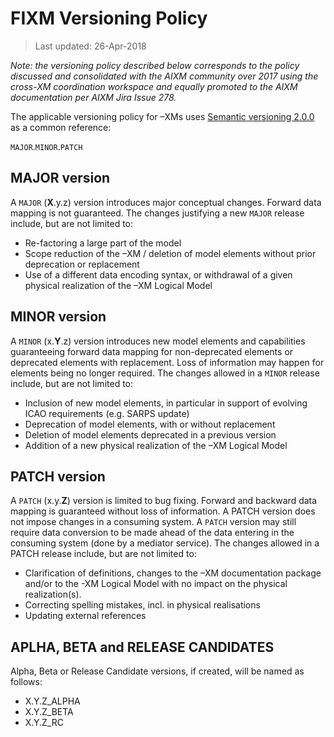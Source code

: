# FIXM Versioning Policy

> Last updated: 26-Apr-2018

*Note: the versioning policy described below corresponds to the policy discussed and consolidated with the AIXM 
community  over  2017  using  the  cross-XM  coordination  workspace  and  equally  promoted  to  the  AIXM 
documentation per AIXM Jira Issue 278.*

The applicable versioning policy for –XMs uses  [Semantic  versioning  2.0.0](https://semver.org/spec/v2.0.0.html) as a common reference:

`MAJOR`.`MINOR`.`PATCH`

## MAJOR version

A `MAJOR` (**X**.y.z) version introduces major conceptual changes. Forward data mapping is not guaranteed. The 
changes justifying a new `MAJOR` release include, but are not limited to: 
- Re-factoring a large part of the model
- Scope reduction of the –XM / deletion of model elements without prior deprecation or replacement
- Use of a different data encoding syntax, or withdrawal of a given physical realization of the –XM Logical Model

## MINOR version

A `MINOR` (x.**Y**.z) version introduces new model elements and capabilities guaranteeing forward data mapping 
for non-deprecated elements or deprecated elements  with replacement. Loss of information may happen for 
elements being no longer required. The changes allowed in a `MINOR` release include, but are not limited to: 
- Inclusion of new model elements, in particular in support of evolving ICAO requirements (e.g. SARPS 
update) 
- Deprecation of model elements, with or without replacement 
- Deletion of model elements deprecated in a previous version 
- Addition of a new physical realization of the –XM Logical Model 

## PATCH version

A `PATCH` (x.y.**Z**) version is limited to bug fixing. Forward and backward data mapping is guaranteed without
loss of information. A PATCH version does not impose changes in a consuming system. A `PATCH` version may 
still require data conversion to be made ahead of the data entering in the consuming system (done by a 
mediator service). The changes allowed in a PATCH release include, but are not limited to: 
- Clarification of definitions, changes to the –XM documentation package and/or to the -XM Logical 
Model with no impact on the physical realization(s). 
- Correcting spelling mistakes, incl. in physical realisations 
- Updating external references

## APLHA, BETA and RELEASE CANDIDATES

Alpha, Beta or Release Candidate versions, if created, will be named as follows: 
- X.Y.Z_ALPHA 
- X.Y.Z_BETA 
- X.Y.Z_RC

